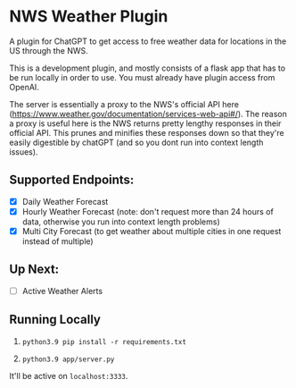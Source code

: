 # NWS Weather Plugin

A plugin for ChatGPT to get access to free weather data for locations in the US through the NWS. 

This is a development plugin, and mostly consists of a flask app that has to be run locally in order to use. You must already have plugin access from OpenAI.

The server is essentially a proxy to the NWS's official API here (https://www.weather.gov/documentation/services-web-api#/). The reason a proxy is useful here is the NWS returns pretty lengthy responses in their official API. This prunes and minifies these responses down so that they're easily digestible by chatGPT (and so you dont run into context length issues).

## Supported Endpoints:

- [x] Daily Weather Forecast
- [x] Hourly Weather Forecast (note: don't request more than 24 hours of data, otherwise you run into context length problems)
- [x] Multi City Forecast (to get weather about multiple cities in one request instead of multiple)

## Up Next:

- [ ] Active Weather Alerts

## Running Locally
1. `python3.9 pip install -r requirements.txt`

2. `python3.9 app/server.py`

It'll be active on `localhost:3333`.
